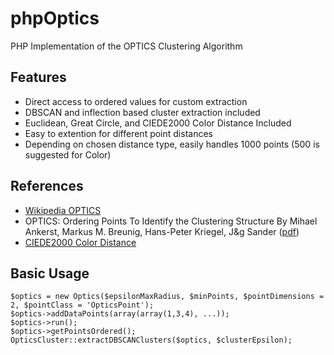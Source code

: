 phpOptics
=========

PHP Implementation of the OPTICS Clustering Algorithm

Features
---------
* Direct access to ordered values for custom extraction
* DBSCAN and inflection based cluster extraction included
* Euclidean, Great Circle, and CIEDE2000 Color Distance Included
* Easy to extention for different point distances
* Depending on chosen distance type, easily handles 1000 points (500 is suggested for Color)

References
---------
* [Wikipedia OPTICS](http://en.wikipedia.org/wiki/OPTICS_algorithm)
* OPTICS: Ordering Points To Identify the Clustering Structure By Mihael Ankerst, Markus M. Breunig, Hans-Peter Kriegel, J&g Sander ([pdf](http://www.cs.uiuc.edu/class/fa05/cs591han/papers/ankerst99.pdf))
* [CIEDE2000 Color Distance](http://www.ece.rochester.edu/~gsharma/ciede2000/)

Basic Usage
---------
`$optics = new Optics($epsilonMaxRadius, $minPoints, $pointDimensions = 2, $pointClass = 'OpticsPoint');`  
`$optics->addDataPoints(array(array(1,3,4), ...));`  
`$optics->run();`  
`$optics->getPointsOrdered();`  
`OpticsCluster::extractDBSCANClusters($optics, $clusterEpsilon);`
